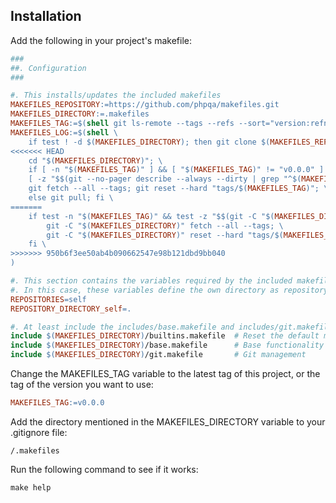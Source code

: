 ## Installation
        
Add the following in your project's makefile:

```makefile
###
##. Configuration
###

#. This installs/updates the included makefiles
MAKEFILES_REPOSITORY:=https://github.com/phpqa/makefiles.git
MAKEFILES_DIRECTORY:=.makefiles
MAKEFILES_TAG:=$(shell git ls-remote --tags --refs --sort="version:refname" "$(MAKEFILES_REPOSITORY)" "v*.*.*" | tail -n 1 | awk -F/ '{ print $$3 }')
MAKEFILES_LOG:=$(shell \
	if test ! -d $(MAKEFILES_DIRECTORY); then git clone $(MAKEFILES_REPOSITORY) "$(MAKEFILES_DIRECTORY)"; fi; \
<<<<<<< HEAD
	cd "$(MAKEFILES_DIRECTORY)"; \
	if [ -n "$(MAKEFILES_TAG)" ] && [ "$(MAKEFILES_TAG)" != "v0.0.0" ] && \
	[ -z "$$(git --no-pager describe --always --dirty | grep "^$(MAKEFILES_TAG)")" ]; then \
	git fetch --all --tags; git reset --hard "tags/$(MAKEFILES_TAG)"; \
	else git pull; fi \
=======
	if test -n "$(MAKEFILES_TAG)" && test -z "$$(git -C "$(MAKEFILES_DIRECTORY)" --no-pager describe --always --dirty | grep "^$(MAKEFILES_TAG)")"; then \
		git -C "$(MAKEFILES_DIRECTORY)" fetch --all --tags; \
		git -C "$(MAKEFILES_DIRECTORY)" reset --hard "tags/$(MAKEFILES_TAG)"; \
	fi \
>>>>>>> 950b6f3ee50ab4b090662547e98b121dbd9bb040
)

#. This section contains the variables required by the included makefiles, before including the makefiles themselves.
#. In this case, these variables define the own directory as repository to update with the commands in git.makefile
REPOSITORIES=self
REPOSITORY_DIRECTORY_self=.

#. At least include the includes/base.makefile and includes/git.makefile files
include $(MAKEFILES_DIRECTORY)/builtins.makefile  # Reset the default makefile builtins
include $(MAKEFILES_DIRECTORY)/base.makefile      # Base functionality
include $(MAKEFILES_DIRECTORY)/git.makefile       # Git management
```

Change the MAKEFILES_TAG variable to the latest tag of this project, or the tag of the version you want to use:

```makefile
MAKEFILES_TAG:=v0.0.0
```

Add the directory mentioned in the MAKEFILES_DIRECTORY variable to your .gitignore file:

```.gitignore
/.makefiles
```

Run the following command to see if it works:

```shell
make help
```
